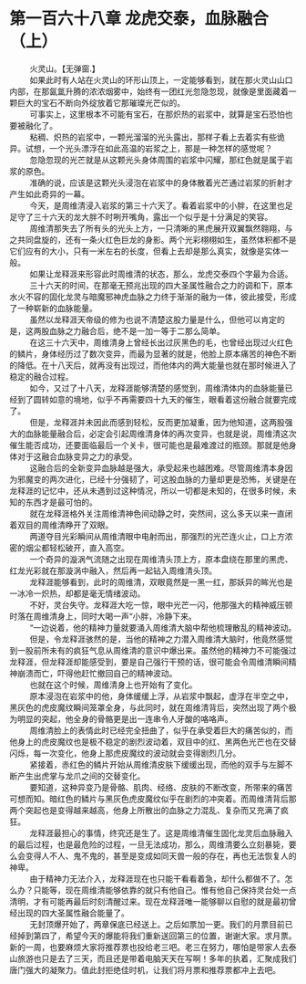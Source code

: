 <h1>第一百六十八章 龙虎交泰，血脉融合（上）</h1>
<div id="content">&nbsp&nbsp&nbsp&nbsp&nbsp&nbsp&nbsp&nbsp
 火灵山。【无弹窗.】
 <br/>&nbsp&nbsp&nbsp&nbsp&nbsp&nbsp&nbsp&nbsp
 如果此时有人站在火灵山的环形山顶上，一定能够看到，就在那火灵山山口内部，在那氤氲升腾的浓浓烟雾中，始终有一团红光忽隐忽现，就像是里面藏着一颗巨大的宝石不断向外绽放着它那璀璨光芒似的。
 <br/>&nbsp&nbsp&nbsp&nbsp&nbsp&nbsp&nbsp&nbsp
 可事实上，这里根本不可能有宝石，在那炽热的岩浆中，就算是宝石恐怕也要被融化了。
 <br/>&nbsp&nbsp&nbsp&nbsp&nbsp&nbsp&nbsp&nbsp
 粘稠、炽热的岩浆中，一颗光溜溜的光头露出，那样子看上去着实有些诡异。试想，一个光头漂浮在如此高温的岩浆之上，那是一种怎样的感觉呢？
 <br/>&nbsp&nbsp&nbsp&nbsp&nbsp&nbsp&nbsp&nbsp
 忽隐忽现的光芒就是从这颗光头身体周围的岩浆中闪耀，那红色就是属于岩浆的原色。
 <br/>&nbsp&nbsp&nbsp&nbsp&nbsp&nbsp&nbsp&nbsp
 准确的说，应该是这颗光头浸泡在岩浆中的身体散着光芒通过岩浆的折射才产生如此奇异的一幕。
 <br/>&nbsp&nbsp&nbsp&nbsp&nbsp&nbsp&nbsp&nbsp
 今天，是周维清浸入岩浆的第三十六天了。看着岩浆中的小胖，在这里也足足守了三十六天的龙大胖不时咧开嘴角，露出一个似乎是十分满足的笑容。
 <br/>&nbsp&nbsp&nbsp&nbsp&nbsp&nbsp&nbsp&nbsp
 周维清那失去了所有头的光头上方，一只清晰的黑虎展开双翼飘然翱翔，与之共同盘旋的，还有一条火红色巨龙的身影。两个光彩栩栩如生，虽然体积都不是它们应有的大小，只有一米左右的长度，但看上去却是那么真实，就像是实体一般。
 <br/>&nbsp&nbsp&nbsp&nbsp&nbsp&nbsp&nbsp&nbsp
 如果让龙释涯来形容此时周维清的状态，那么，龙虎交泰四个字最为合适。
 <br/>&nbsp&nbsp&nbsp&nbsp&nbsp&nbsp&nbsp&nbsp
 三十六天的时间，在那毫无预兆出现的四大圣属性融合之力的调和下，原本水火不容的固化龙灵与暗魔邪神虎血脉之力终于渐渐的融为一体，彼此接受，形成了一种崭新的血脉能量。
 <br/>&nbsp&nbsp&nbsp&nbsp&nbsp&nbsp&nbsp&nbsp
 虽然以龙释涯天帝级的修为也说不清楚这股力量是什么，但他可以肯定的是，这两股血脉之力融合后，绝不是一加一等于二那么简单。
 <br/>&nbsp&nbsp&nbsp&nbsp&nbsp&nbsp&nbsp&nbsp
 在这三十六天中，周维清身上曾经长出过灰黑色的毛，也曾经出现过火红色的鳞片，身体经历过了数次变异，而最为显著的就是，他脸上原本痛苦的神色不断的降低。在十八天后，就再没有出现过，而他体内的两大能量也就在那时候进入了稳定的融合过程。
 <br/>&nbsp&nbsp&nbsp&nbsp&nbsp&nbsp&nbsp&nbsp
 如今，又过了十八天，龙释涯能够清楚的感觉到，周维清体内的血脉能量已经到了圆转如意的境地，似乎不再需要四十九天的催生，眼看着这份融合就要完成了。
 <br/>&nbsp&nbsp&nbsp&nbsp&nbsp&nbsp&nbsp&nbsp
 但是，龙释涯并未因此而感到轻松，反而更加凝重，因为他知道，这两股强大的血脉能量融合后，必定会引起周维清身体的再次变异，也就是说，周维清这次催生能否成功，还要面临最后一个关卡，很可能也是最难渡过的瓶颈。那就是他身体对于这融合血脉变异之力的承受。
 <br/>&nbsp&nbsp&nbsp&nbsp&nbsp&nbsp&nbsp&nbsp
 这融合后的全新变异血脉越是强大，承受起来也越困难。尽管周维清本身因为邪魔变的两次进化，已经十分强韧了，可这股血脉的力量却更是恐怖，关键是在龙释涯的记忆中，还从未遇到过这种情况，所以一切都是未知的，在很多时候，未知的东西才是最可怕的。
 <br/>&nbsp&nbsp&nbsp&nbsp&nbsp&nbsp&nbsp&nbsp
 就在龙释涯格外关注周维清神色间动静之时，突然间，这么多天以来一直闭着双目的周维清睁开了双眼。
 <br/>&nbsp&nbsp&nbsp&nbsp&nbsp&nbsp&nbsp&nbsp
 两道夺目光彩瞬间从周维清眼中电射而出，那强烈的光芒连火止，口上方浓密的烟尘都轻松破开，直入高空。
 <br/>&nbsp&nbsp&nbsp&nbsp&nbsp&nbsp&nbsp&nbsp
 一个奇异的漩涡气流随之出现在周维清头顶上方，原本盘绕在那里的黑虎、红龙光彩就在那漩涡中融入，然后再一起钻入周维清头顶。
 <br/>&nbsp&nbsp&nbsp&nbsp&nbsp&nbsp&nbsp&nbsp
 龙释涯能够看到，此时的周维清，双眼竟然是一黑一红，那妖异的眸光也是一冰冷一炽热，却都是毫无情绪波动。
 <br/>&nbsp&nbsp&nbsp&nbsp&nbsp&nbsp&nbsp&nbsp
 不好，灵台失守。龙释涯大吃一惊，眼中光芒一闪，他那强大的精神威压顿时落在周维清身上，同时大喝一声“小胖，冷静下来。
 <br/>&nbsp&nbsp&nbsp&nbsp&nbsp&nbsp&nbsp&nbsp
 “一边说着，他的精神力量就要涌入周维清大脑中帮他梳理散乱的精神波动。
 <br/>&nbsp&nbsp&nbsp&nbsp&nbsp&nbsp&nbsp&nbsp
 但是，令龙释涯骇然的是，当他的精神之力潜入周维清大脑时，他竟然感觉到一股前所未有的疯狂气息从周维清的意识中爆出来。虽然他的精神力不可能强过龙释涯，但龙释涯却能感受到，要是自己强行干预的话，很可能会令周维清瞬间精神崩溃而亡，吓得他赶忙撤回自己的精神波动。
 <br/>&nbsp&nbsp&nbsp&nbsp&nbsp&nbsp&nbsp&nbsp
 也就在这个时候，周维清身上也开始有了变化。
 <br/>&nbsp&nbsp&nbsp&nbsp&nbsp&nbsp&nbsp&nbsp
 原本浸泡在岩浆中的他，身体缓缓上浮，从岩浆中飘起，虚浮在半空之中，黑灰色的虎皮魔纹瞬间笼罩全身，与此同时，就在周维清背后，突然出现了两个极为明显的突起，他全身的骨骼更是出一连串令人牙酸的咯咯声。
 <br/>&nbsp&nbsp&nbsp&nbsp&nbsp&nbsp&nbsp&nbsp
 周维清脸上的表情此时已经完全扭曲了，似乎在承受着巨大的痛苦似的，而他身上的虎皮魔纹也是极不稳定的剧烈波动着，双目中的红、黑两色光芒也在交替闪烁，每一次变化，他身上那虎皮魔纹的波动就会变得剧烈几分。
 <br/>&nbsp&nbsp&nbsp&nbsp&nbsp&nbsp&nbsp&nbsp
 紧接着，赤红色的鳞片开始从周维清皮肤下缓缓出现，而他的双手与左脚不断产生出虎掌与龙爪之间的交替变化。
 <br/>&nbsp&nbsp&nbsp&nbsp&nbsp&nbsp&nbsp&nbsp
 要知道，这种异变乃是骨骼、肌肉、经络、皮肤的不断改变，所带来的痛苦可想而知。暗红色的鳞片与黑灰色虎皮魔纹似乎在剧烈的冲突着。而周维清背后那两个突起也是变得越来越高，他身上所散出的血脉之力混乱、复杂而又充满了疯狂。
 <br/>&nbsp&nbsp&nbsp&nbsp&nbsp&nbsp&nbsp&nbsp
 龙释涯最担心的事情，终究还是生了。这是周维清催生固化龙灵后血脉融入的最后过程，也是最危险的过程，一旦无法成功，那么，周维清要么立刻暴毙，要么会变得人不人、鬼不鬼的，甚至是变成如同天兽一般的存在，再也无法恢复人的神卑。
 <br/>&nbsp&nbsp&nbsp&nbsp&nbsp&nbsp&nbsp&nbsp
 由于精神力无法介入，龙释涯现在也只能干看看着急，却什么都做不了。怎么办？只能等，现在周维清能够依靠的就只有他自己。惟有他自己保持灵台处一点清明，才有可能再最后时刻清醒过来。现在龙释涯唯一能够聊以自慰的就是最初曾经出现的四大圣属性融合能量了。
 <br/>&nbsp&nbsp&nbsp&nbsp&nbsp&nbsp&nbsp&nbsp
 无封顶爆开始了，两章保底已经送上。之后如票加一更。我们的月票目前已经掉到第四了，希望今天的爆能将我们重新送回第三的位置，谢谢大家。求月票。新的一周，也要麻烦大家将推荐票也投给老三吧。老三在努力，哪怕是带家人去泰山旅游也只是去了三天，而且还是带着电脑天天在写啊！多年的执着，汇聚成我们唐门强大的凝聚力。值此封拒绝佳时机，让我们将月票和推荐票都冲上去吧。
 <br/>&nbsp&nbsp&nbsp&nbsp&nbsp&nbsp&nbsp&nbsp
 <br/>&nbsp&nbsp&nbsp&nbsp&nbsp&nbsp&nbsp&nbsp
</div>
